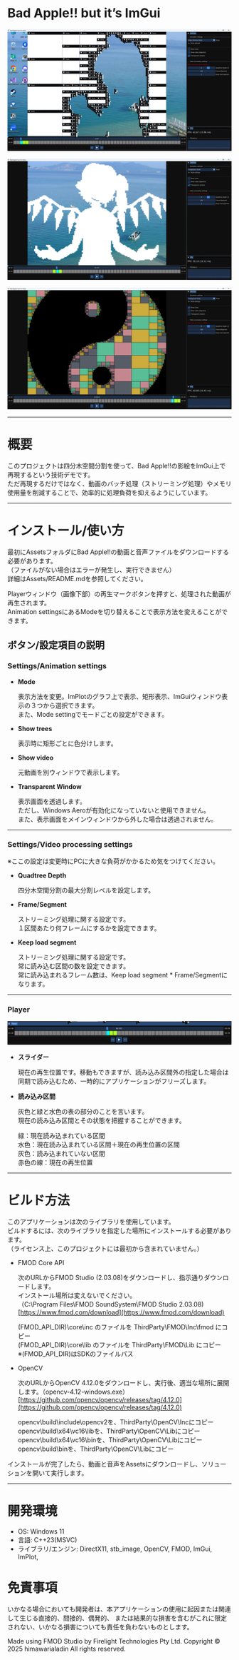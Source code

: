 # Bad Apple!! but it’s ImGui

![image.png](image.png)

![image.png](image%201.png)

![image.png](image%202.png)

---

# 概要

このプロジェクトは四分木空間分割を使って、Bad Apple!!の影絵をImGui上で再現するという技術デモです。  
ただ再現するだけではなく、動画のバッチ処理（ストリーミング処理）やメモリ使用量を削減することで、効率的に処理負荷を抑えるようにしています。  

---

# インストール/使い方

最初にAssetsフォルダにBad Apple!!の動画と音声ファイルをダウンロードする必要があります。  
（ファイルがない場合はエラーが発生し、実行できません）  
詳細はAssets/README.mdを参照してください。  
  
Playerウィンドウ（画像下部）の再生マークボタンを押すと、処理された動画が再生されます。  
Animation settingsにあるModeを切り替えることで表示方法を変えることができます。  

## ボタン/設定項目の説明

### Settings/Animation settings

- **Mode**
    
    表示方法を変更。ImPlotのグラフ上で表示、矩形表示、ImGuiウィンドウ表示の３つから選択できます。  
    また、Mode settingでモードごとの設定ができます。
    
- **Show trees**
    
    表示時に矩形ごとに色分けします。
    
- **Show video**
    
    元動画を別ウィンドウで表示します。
    
- **Transparent Window**
    
    表示画面を透過します。  
    ただし、Windows Aeroが有効化になっていないと使用できません。  
    また、表示画面をメインウィンドウから外した場合は透過されません。
    

---

### Settings/Video processing settings

※ここの設定は変更時にPCに大きな負荷がかかるため気をつけてください。

- **Quadtree Depth**
    
    四分木空間分割の最大分割レベルを設定します。
    
- **Frame/Segment**
    
    ストリーミング処理に関する設定です。  
    １区間あたり何フレームにするかを設定できます。
    
- **Keep load segment**
    
    ストリーミング処理に関する設定です。  
    常に読み込む区間の数を設定できます。  
    常に読み込まれるフレーム数は、Keep load segment * Frame/Segmentになります。
    

---

### Player

![image.png](image%203.png)

- **スライダー**
    
    現在の再生位置です。移動もできますが、読み込み区間外の指定した場合は同期で読み込むため、一時的にアプリケーションがフリーズします。
    
- **読み込み区間**
    
    灰色と緑と水色の表の部分のことを言います。  
    現在の読み込み区間とその状態を把握することができます。
    
    緑：現在読み込まれている区間  
    水色：現在読み込まれている区間＋現在の再生位置の区間  
    灰色：読み込まれていない区間  
    赤色の線：現在の再生位置
    

---

# ビルド方法

このアプリケーションは次のライブラリを使用しています。  
ビルドするには、次のライブラリを指定した場所にインストールする必要があります。  
（ライセンス上、このプロジェクトには最初から含まれていません。）

- FMOD Core API
    
    次のURLからFMOD Studio (2.03.08)をダウンロードし、指示通りダウンロードします。  
    インストール場所は変えないでください。  
    （C:\Program Files\FMOD SoundSystem\FMOD Studio 2.03.08)  
    [https://www.fmod.com/download](https://www.fmod.com/download)
    
    (FMOD_API_DIR)\core\inc のファイルを ThirdParty\FMOD\Inc\fmod にコピー  
    (FMOD_API_DIR)\core\lib のファイルを ThirdParty\FMOD\Lib にコピー  
    ※(FMOD_API_DIR)はSDKのファイルパス  
    
- OpenCV
    
    次のURLからOpenCV 4.12.0をダウンロードし、実行後、適当な場所に展開します。（opencv-4.12-windows.exe）
    [https://github.com/opencv/opencv/releases/tag/4.12.0](https://github.com/opencv/opencv/releases/tag/4.12.0)
    
    opencv\build\include\opencv2を、ThirdParty\OpenCV\Incにコピー  
    opencv\build\x64\vc16\libを、ThirdParty\OpenCV\Libにコピー  
    opencv\build\x64\vc16\binを、ThirdParty\OpenCV\Libにコピー  
    opencv\build\binを、ThirdParty\OpenCV\Libにコピー  
    

インストールが完了したら、動画と音声をAssetsにダウンロードし、ソリューションを開いて実行します。

---

# 開発環境

- OS: Windows 11
- 言語: C++23(MSVC)
- ライブラリ/エンジン: DirectX11, stb_image, OpenCV, FMOD, ImGui, ImPlot,

# 免責事項

いかなる場合においても開発者は、本アプリケーションの使用に起因または関連して生じる直接的、間接的、偶発的、 
または結果的な損害を含むがこれに限定されない、いかなる損害についても責任を負わないものとします。

Made using FMOD Studio by Firelight Technologies Pty Ltd.
Copyright © 2025 himawarialadin All rights reserved.
